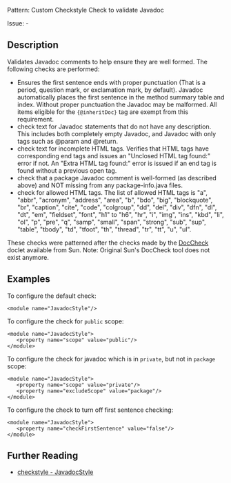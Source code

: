 Pattern: Custom Checkstyle Check to validate Javadoc

Issue: -

## Description

Validates Javadoc comments to help ensure they are well formed. The following checks are performed: 

  - Ensures the first sentence ends with proper punctuation (That is a period, question mark, or exclamation mark, by default). Javadoc automatically places the first sentence in the method summary table and index. Without proper punctuation the Javadoc may be malformed. All items eligible for the `{@inheritDoc}` tag are exempt from this requirement. 
  - check text for Javadoc statements that do not have any description. This includes both completely empty Javadoc, and Javadoc with only tags such as @param and @return. 
  - check text for incomplete HTML tags. Verifies that HTML tags have corresponding end tags and issues an "Unclosed HTML tag found:" error if not. An "Extra HTML tag found:" error is issued if an end tag is found without a previous open tag. 
  - check that a package Javadoc comment is well-formed (as described above) and NOT missing from any package-info.java files. 
  - check for allowed HTML tags. The list of allowed HTML tags is "a", "abbr", "acronym", "address", "area", "b", "bdo", "big", "blockquote", "br", "caption", "cite", "code", "colgroup", "dd", "del", "div", "dfn", "dl", "dt", "em", "fieldset", "font", "h1" to "h6", "hr", "i", "img", "ins", "kbd", "li", "ol", "p", "pre", "q", "samp", "small", "span", "strong", "sub", "sup", "table", "tbody", "td", "tfoot", "th", "thread", "tr", "tt", "u", "ul". 

These checks were patterned after the checks made by the [DocCheck](http://maven-doccheck.sourceforge.net/) doclet available from Sun. Note: Original Sun's DocCheck tool does not exist anymore. 

## Examples

To configure the default check: 
    
    
    <module name="JavadocStyle"/>
            

To configure the check for `public` scope: 
    
    
    <module name="JavadocStyle">
       <property name="scope" value="public"/>
    </module>
            

To configure the check for javadoc which is in `private`, but not in `package` scope: 
    
    
    <module name="JavadocStyle">
       <property name="scope" value="private"/>
       <property name="excludeScope" value="package"/>
    </module>
            

To configure the check to turn off first sentence checking: 
    
    
    <module name="JavadocStyle">
       <property name="checkFirstSentence" value="false"/>
    </module>

## Further Reading

* [checkstyle - JavadocStyle](http://checkstyle.sourceforge.net/config_javadoc.html#JavadocStyle)